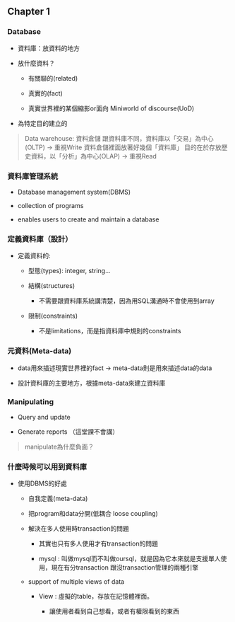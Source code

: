 ## Chapter 1 

### Database

- 資料庫：放資料的地方

- 放什麼資料？

    - 有關聯的(related)

    - 真實的(fact)

    - 真實世界裡的某個縮影or面向 Miniworld of discourse(UoD)

- 為特定目的建立的

> Data warehouse: 資料倉儲
> 跟資料庫不同，資料庫以「交易」為中心(OLTP) -> 重視Write
> 資料倉儲裡面放著好幾個「資料庫」
> 目的在於存放歷史資料，以「分析」為中心(OLAP) -> 重視Read

### 資料庫管理系統

- Database management system(DBMS)

- collection of programs

- enables users to create and maintain a database

### 定義資料庫（設計）

- 定義資料的:

    - 型態(types): integer, string...

    - 結構(structures)

        - 不需要跟資料庫系統講清楚，因為用SQL溝通時不會使用到array

    - 限制(constraints)

        - 不是limitations，而是指資料庫中規則的constraints

### 元資料(Meta-data)

- data用來描述現實世界裡的fact -> meta-data則是用來描述data的data

- 設計資料庫的主要地方，根據meta-data來建立資料庫

### Manipulating

- Query and update

- Generate reports （這堂課不會講）

> manipulate為什麼負面？


### 什麼時候可以用到資料庫

- 使用DBMS的好處

    - 自我定義(meta-data)

    - 把program和data分開(低耦合 loose coupling)

    - 解決在多人使用時transaction的問題

        - 其實也只有多人使用才有transaction的問題
        
        - mysql : 叫做mysql而不叫做oursql，就是因為它本來就是支援單人使用，現在有分transaction 跟沒transaction管理的兩種引擎
    
    - support of multiple views of data

        - View : 虛擬的table，存放在記憶體裡面。

            - 讓使用者看到自己想看，或者有權限看到的東西


    




































